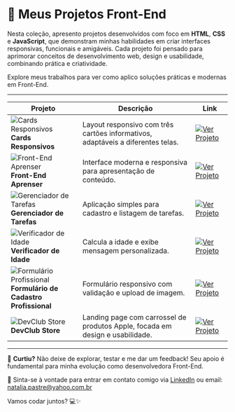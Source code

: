 # 🧰 Meus Projetos Front-End

Nesta coleção, apresento projetos desenvolvidos com foco em **HTML**, **CSS** e **JavaScript**, que demonstram minhas habilidades em criar interfaces responsivas, funcionais e amigáveis. Cada projeto foi pensado para aprimorar conceitos de desenvolvimento web, design e usabilidade, combinando prática e criatividade.

Explore meus trabalhos para ver como aplico soluções práticas e modernas em Front-End.

---

| Projeto                                    | Descrição                                                 | Link                |
|--------------------------------------------|-----------------------------------------------------------|---------------------|
| ![Cards Responsivos](https://via.placeholder.com/150) <br> **Cards Responsivos** | Layout responsivo com três cartões informativos, adaptáveis a diferentes telas. | [![Ver Projeto](https://img.shields.io/badge/Projeto-Visitar-brightgreen)](https://natipastre.github.io/Projeto-3-Cards---Layout-Responsivo/) |
| ![Front-End Aprenser](https://via.placeholder.com/150) <br> **Front-End Aprenser** | Interface moderna e responsiva para apresentação de conteúdo. | [![Ver Projeto](https://img.shields.io/badge/Projeto-Visitar-brightgreen)](https://natipastre.github.io/Projeto-4---Front-End-Aprenser/) |
| ![Gerenciador de Tarefas](https://via.placeholder.com/150) <br> **Gerenciador de Tarefas** | Aplicação simples para cadastro e listagem de tarefas. | [![Ver Projeto](https://img.shields.io/badge/Projeto-Visitar-brightgreen)](https://natipastre.github.io/Gerenciador-de-Tarefas/) |
| ![Verificador de Idade](https://via.placeholder.com/150) <br> **Verificador de Idade** | Calcula a idade e exibe mensagem personalizada. | [![Ver Projeto](https://img.shields.io/badge/Projeto-Visitar-brightgreen)](https://natipastre.github.io/verificador-idade-javascript/) |
| ![Formulário Profissional](https://via.placeholder.com/150) <br> **Formulário de Cadastro Profissional** | Formulário responsivo com validação e upload de imagem. | [![Ver Projeto](https://img.shields.io/badge/Projeto-Visitar-brightgreen)](https://natipastre.github.io/Formul-rio-de-Cadastro-Profissional-e-Responsivo/) |
| ![DevClub Store](https://via.placeholder.com/150) <br> **DevClub Store** | Landing page com carrossel de produtos Apple, focada em design e usabilidade. | [![Ver Projeto](https://img.shields.io/badge/Projeto-Visitar-brightgreen)](https://natipastre.github.io/DevClub-Store/) |

---

🚀 **Curtiu?** Não deixe de explorar, testar e me dar um feedback! Seu apoio é fundamental para minha evolução como desenvolvedora Front-End.  

🔗 Sinta-se à vontade para entrar em contato comigo via [LinkedIn](https://www.linkedin.com/in/nataliapastre-dev/) ou email: natalia.pastre@yahoo.com.br

Vamos codar juntos? 💻✨
